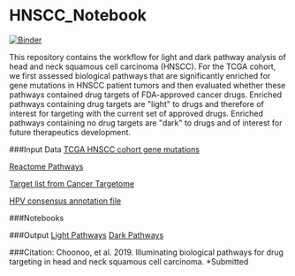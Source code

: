 # HNSCC_Notebook

<!-- badges: start -->
[![Binder](https://mybinder.org/badge_logo.svg)](https://mybinder.org/v2/gh/biodev/HNSCC_Notebook/master)
<!-- badges: end -->

This repository contains the workflow for light and dark pathway analysis of head and neck squamous cell carcinoma (HNSCC). For the TCGA cohort, we first assessed biological pathways that are significantly enriched for gene mutations in HNSCC patient tumors and then evaluated whether these pathways contained drug targets of FDA-approved cancer drugs. Enriched pathways containing drug targets are "light" to drugs and therefore of interest for targeting with the current set of approved drugs. Enriched pathways containing no drug targets are "dark" to drugs and of interest for future therapeutics development. 

###Input Data
[TCGA HNSCC cohort gene mutations](https://github.com/biodev/HNSCC_Notebook/blob/master/data/TCGA.HNSC.mutect.84c7a87a-9dcc-48fb-bd69-ba9d6e6f3ca2.DR-7.0.somatic_cleaned.maf)

[Reactome Pathways](https://github.com/biodev/HNSCC_Notebook/tree/master/reference_data/paths)

[Target list from Cancer Targetome](https://github.com/biodev/HNSCC_Notebook/blob/master/data/Targetome_Level123_8_7_17.txt)

[HPV consensus annotation file](https://github.com/biodev/HNSCC_Notebook/blob/master/data/HPV_Annotation_MB.csv)

###Notebooks

###Output
[Light Pathways](https://github.com/biodev/HNSCC_Notebook/blob/master/output/study_hnscc/results/overlap_analysis/Aberrationally%20enriched%2C%20containing%20drug%20targets.txt)
[Dark Pathways](https://github.com/biodev/HNSCC_Notebook/blob/master/output/study_hnscc/results/overlap_analysis/Aberration%20enriched%2C%20not%20drug%20targeted.txt)


###Citation:
Choonoo, et al. 2019. Illuminating biological pathways for drug targeting in head and neck squamous cell carcinoma. *Submitted
